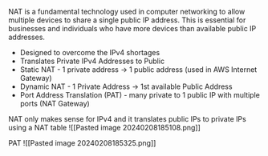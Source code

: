 NAT is a fundamental technology used in computer networking to allow multiple devices to share a single public IP address. This is essential for businesses and individuals who have more devices than available public IP addresses.

- Designed to overcome the IPv4 shortages
- Translates Private IPv4 Addresses to Public
- Static NAT - 1 private address -> 1 public address (used in AWS Internet Gateway)
- Dynamic NAT - 1 Private Address -> 1st available Public Address
- Port Address Translation (PAT) - many private to 1 public IP with multiple ports (NAT Gateway)

NAT only makes sense for IPv4 and it translates public IPs to private IPs using a NAT table
![[Pasted image 20240208185108.png]]

PAT
![[Pasted image 20240208185325.png]]